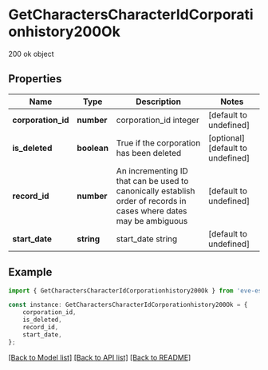 # GetCharactersCharacterIdCorporationhistory200Ok

200 ok object

## Properties

Name | Type | Description | Notes
------------ | ------------- | ------------- | -------------
**corporation_id** | **number** | corporation_id integer | [default to undefined]
**is_deleted** | **boolean** | True if the corporation has been deleted | [optional] [default to undefined]
**record_id** | **number** | An incrementing ID that can be used to canonically establish order of records in cases where dates may be ambiguous | [default to undefined]
**start_date** | **string** | start_date string | [default to undefined]

## Example

```typescript
import { GetCharactersCharacterIdCorporationhistory200Ok } from 'eve-esi-client-ts';

const instance: GetCharactersCharacterIdCorporationhistory200Ok = {
    corporation_id,
    is_deleted,
    record_id,
    start_date,
};
```

[[Back to Model list]](../README.md#documentation-for-models) [[Back to API list]](../README.md#documentation-for-api-endpoints) [[Back to README]](../README.md)
